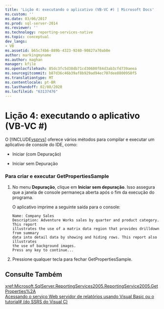 ```yaml
---
title: 'Lição 4: executando o aplicativo (VB-VC #) | Microsoft Docs'
ms.custom: ''
ms.date: 03/06/2017
ms.prod: sql-server-2014
ms.reviewer: ''
ms.technology: reporting-services-native
ms.topic: conceptual
dev_langs:
- VB
ms.assetid: b65c74b6-889b-4323-9240-90827a70ab0e
author: markingmyname
ms.author: maghan
manager: kfile
ms.openlocfilehash: 85dc3fc5d38db71cd30600f84d3ab3cfd739aeea
ms.sourcegitcommit: b87d36c46b39af8b929ad94ec707dee8800950f5
ms.translationtype: MT
ms.contentlocale: pt-BR
ms.lasthandoff: 02/08/2020
ms.locfileid: "63137476"
---
```

# <a name="lesson-4-running-the-application-vb-vc"></a>Lição 4: executando o aplicativo (VB-VC #)
  O [!INCLUDE[vsprvs](../includes/vsprvs-md.md)] oferece vários métodos para compilar e executar um aplicativo de console do IDE, como:  
  
-   Iniciar (com Depuração)  
  
-   Iniciar sem Depuração  
  
### <a name="to-build-and-run-the-getpropertiessample"></a>Para criar e executar GetPropertiesSample  
  
1.  No menu **Depuração**, clique em **Iniciar sem depuração**. Isso assegura que a janela de console permaneça aberta após o fim da execução do programa.  
  
     O aplicativo imprime a seguinte saída para o console:  
  
    ```  
    Name: Company Sales  
    Description: Adventure Works sales by quarter and product category. This report  
    illustrates the use of a matrix data region that provides drilldown from summary  
    data into detail data by showing and hiding rows. This report also illustrates  
    the use of background images.  
    Press any key to continue...  
    ```  
  
2.  Pressione qualquer tecla para fechar GetPropertiesSample.  
  
## <a name="see-also"></a>Consulte Também  
 <xref:Microsoft.SqlServer.ReportingServices2005.ReportingService2005.GetProperties%2A>   
 [Acessando o serviço Web servidor de relatórios usando Visual Basic ou o tutorial&#35; &#40;do SSRS do Visual C&#41;](../../2014/tutorials/access-report-server-web-service-vb-vcsharp-ssrs-tutorial.md)  
  
  
